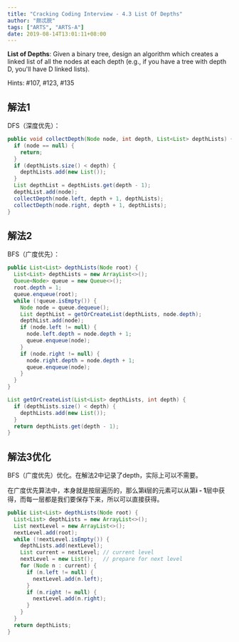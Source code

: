 ```yaml
---
title: "Cracking Coding Interview - 4.3 List Of Depths"
author: "颇忒脱"
tags: ["ARTS", "ARTS-A"]
date: 2019-08-14T13:01:11+08:00
---
```


<!--more-->

**List of Depths**: Given a binary tree, design an algorithm which creates a linked list of all the nodes at each depth (e.g., if you have a tree with depth D, you'll have D linked lists).

Hints: #107, #123, #135

## 解法1

DFS（深度优先）：

```java
public void collectDepth(Node node, int depth, List<List> depthLists) {
  if (node == null) {
    return;
  }
  if (depthLists.size() < depth) {
    depthLists.add(new List());
  }
  List depthList = depthLists.get(depth - 1);
  depthList.add(node);
  collectDepth(node.left, depth + 1, depthLists);
  collectDepth(node.right, depth + 1, depthLists);
}
```

## 解法2

BFS（广度优先）：

```java
public List<List> depthLists(Node root) {
  List<List> depthLists = new ArrayList<>();
  Queue<Node> queue = new Queue<>();
  root.depth = 1;
  queue.enqueue(root);
  while (!queue.isEmpty()) {
    Node node = queue.dequeue();
    List depthList = getOrCreateList(depthLists, node.depth);
    depthList.add(node);
    if (node.left != null) {
      node.left.depth = node.depth + 1;
      queue.enqueue(node);
    }
    if (node.right != null) {
      node.right.depth = node.depth + 1;
      queue.enqueue(node);
    }    
  }
}

List getOrCreateList(List<List> depthLists, int depth) {
  if (depthLists.size() < depth) {
    depthLists.add(new List());
  }
  return depthLists.get(depth - 1);
}
```

## 解法3优化

BFS（广度优先）优化。在解法2中记录了depth，实际上可以不需要。

在广度优先算法中，本身就是按层遍历的，那么第**i**层的元素可以从第**i - 1**层中获得，而每一层都是我们要保存下来，所以可以直接获得。

```java
public List<List> depthLists(Node root) {
  List<List> depthLists = new ArrayList<>();
  List nextLevel = new ArrayList<>();
  nextLevel.add(root);
  while (!nextLevel.isEmpty()) {
    depthLists.add(nextLevel);
    List current = nextLevel; // current level
    nextLevel = new List();   // prepare for next level
    for (Node n : current) {
      if (n.left != null) {
        nextLevel.add(n.left);
      }
      if (n.right != null) {
        nextLevel.add(n.right);
      }
    }
  }
  return depthLists;
}
```

